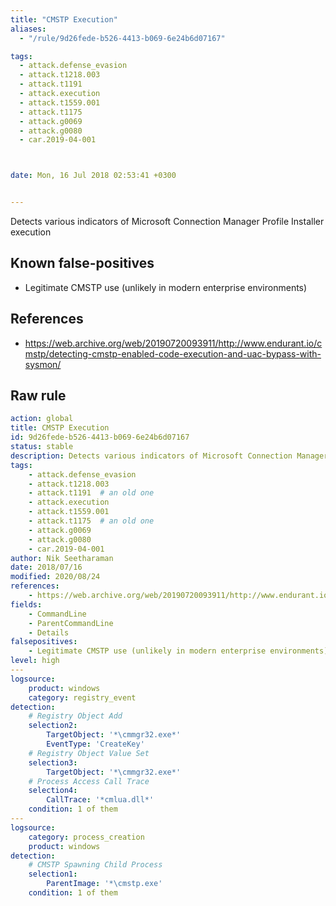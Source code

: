 ```yaml
---
title: "CMSTP Execution"
aliases:
  - "/rule/9d26fede-b526-4413-b069-6e24b6d07167"

tags:
  - attack.defense_evasion
  - attack.t1218.003
  - attack.t1191
  - attack.execution
  - attack.t1559.001
  - attack.t1175
  - attack.g0069
  - attack.g0080
  - car.2019-04-001



date: Mon, 16 Jul 2018 02:53:41 +0300


---
```


Detects various indicators of Microsoft Connection Manager Profile Installer execution

<!--more-->


## Known false-positives

* Legitimate CMSTP use (unlikely in modern enterprise environments)



## References

* https://web.archive.org/web/20190720093911/http://www.endurant.io/cmstp/detecting-cmstp-enabled-code-execution-and-uac-bypass-with-sysmon/


## Raw rule
```yaml
action: global
title: CMSTP Execution
id: 9d26fede-b526-4413-b069-6e24b6d07167
status: stable
description: Detects various indicators of Microsoft Connection Manager Profile Installer execution
tags:
    - attack.defense_evasion
    - attack.t1218.003
    - attack.t1191  # an old one
    - attack.execution
    - attack.t1559.001
    - attack.t1175  # an old one
    - attack.g0069
    - attack.g0080
    - car.2019-04-001
author: Nik Seetharaman
date: 2018/07/16
modified: 2020/08/24
references:
    - https://web.archive.org/web/20190720093911/http://www.endurant.io/cmstp/detecting-cmstp-enabled-code-execution-and-uac-bypass-with-sysmon/
fields:
    - CommandLine
    - ParentCommandLine
    - Details
falsepositives:
    - Legitimate CMSTP use (unlikely in modern enterprise environments)
level: high
---
logsource:
    product: windows
    category: registry_event
detection:
    # Registry Object Add
    selection2:
        TargetObject: '*\cmmgr32.exe*'
        EventType: 'CreateKey'
    # Registry Object Value Set
    selection3:
        TargetObject: '*\cmmgr32.exe*'
    # Process Access Call Trace
    selection4:
        CallTrace: '*cmlua.dll*'
    condition: 1 of them
---
logsource:
    category: process_creation
    product: windows
detection:
    # CMSTP Spawning Child Process
    selection1:
        ParentImage: '*\cmstp.exe'
    condition: 1 of them

```

